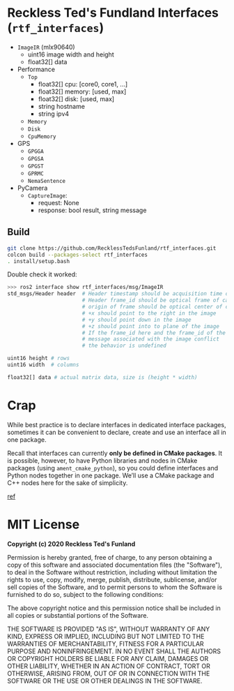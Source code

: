 # Reckless Ted's Fundland Interfaces (`rtf_interfaces`)

- `ImageIR` (mlx90640)
    - uint16 image width and height
    - float32[] data
- Performance
    - `Top`
        - float32[] cpu: [core0, core1, ...]
        - float32[] memory: [used, max]
        - float32[] disk: [used, max]
        - string hostname
        - string ipv4
    - `Memory`
    - `Disk`
    - `CpuMemory`
- GPS
    - `GPGGA`
    - `GPGSA`
    - `GPGST`
    - `GPRMC`
    - `NemaSentence`
- PyCamera
    - `CaptureImage`:
        - request: None
        - response: bool result, string message

## Build

```bash
git clone https://github.com/RecklessTedsFunland/rtf_interfaces.git
colcon build --packages-select rtf_interfaces
. install/setup.bash
```

Double check it worked:

```bash
>>> ros2 interface show rtf_interfaces/msg/ImageIR
std_msgs/Header header  # Header timestamp should be acquisition time of image
                        # Header frame_id should be optical frame of camera
                        # origin of frame should be optical center of camera
                        # +x should point to the right in the image
                        # +y should point down in the image
                        # +z should point into to plane of the image
                        # If the frame_id here and the frame_id of the CameraInfo
                        # message associated with the image conflict
                        # the behavior is undefined

uint16 height # rows
uint16 width  # columns

float32[] data # actual matrix data, size is (height * width)
```

# Crap

While best practice is to declare interfaces in dedicated interface packages, sometimes it can be convenient to declare, create and use an interface all in one package.

Recall that interfaces can currently **only be defined in CMake packages**. It is possible, however, to have Python libraries and nodes in CMake packages (using `ament_cmake_python`), so you could define interfaces and Python nodes together in one package. We’ll use a CMake package and C++ nodes here for the sake of simplicity.

[ref](https://docs.ros.org/en/jazzy/Tutorials/Beginner-Client-Libraries/Single-Package-Define-And-Use-Interface.html)

# MIT License

**Copyright (c) 2020 Reckless Ted's Funland**

Permission is hereby granted, free of charge, to any person obtaining a copy
of this software and associated documentation files (the "Software"), to deal
in the Software without restriction, including without limitation the rights
to use, copy, modify, merge, publish, distribute, sublicense, and/or sell
copies of the Software, and to permit persons to whom the Software is
furnished to do so, subject to the following conditions:

The above copyright notice and this permission notice shall be included in all
copies or substantial portions of the Software.

THE SOFTWARE IS PROVIDED "AS IS", WITHOUT WARRANTY OF ANY KIND, EXPRESS OR
IMPLIED, INCLUDING BUT NOT LIMITED TO THE WARRANTIES OF MERCHANTABILITY,
FITNESS FOR A PARTICULAR PURPOSE AND NONINFRINGEMENT. IN NO EVENT SHALL THE
AUTHORS OR COPYRIGHT HOLDERS BE LIABLE FOR ANY CLAIM, DAMAGES OR OTHER
LIABILITY, WHETHER IN AN ACTION OF CONTRACT, TORT OR OTHERWISE, ARISING FROM,
OUT OF OR IN CONNECTION WITH THE SOFTWARE OR THE USE OR OTHER DEALINGS IN THE
SOFTWARE.